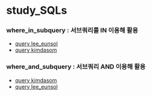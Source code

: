 # study_SQLs
### where_in_subquery : 서브쿼리를 IN 이용해 활용

- [query lee_eunsol](./Lee_Eunsol/w3schools/where_in_subquery.sql)
- [query kimdasom ](./dasomkim/w3schools/where_in_subquery.sql)  
### where_and_subquery : 서브쿼리 AND 이용해 활용
- [query kimdasom ](./dasomkim/w3schools/where_and_subquery.sql)
- [query lee_eunsol](./Lee_Eunsol/w3schools/where_and_subquery.sql)
